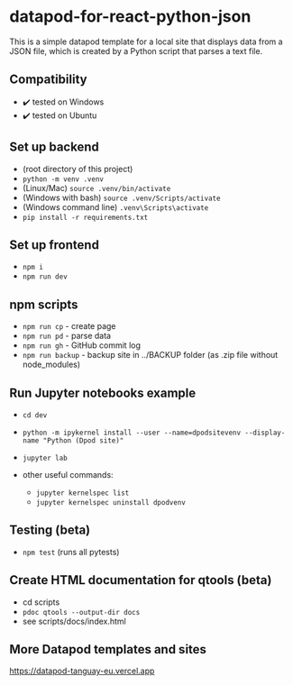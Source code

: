 # datapod-for-react-python-json

This is a simple datapod template for a local site that displays data from a JSON file, which is created by a Python script that parses a text file.

## Compatibility

-   ✔️ tested on Windows
-   ✔️ tested on Ubuntu

## Set up backend

-   (root directory of this project)
-   `python -m venv .venv`
-   (Linux/Mac) `source .venv/bin/activate`
-   (Windows with bash) `source .venv/Scripts/activate`
-   (Windows command line) `.venv\Scripts\activate`
-   `pip install -r requirements.txt`

## Set up frontend

- `npm i`
- `npm run dev`

## npm scripts

- `npm run cp` - create page
- `npm run pd` - parse data 
- `npm run gh` - GitHub commit log
- `npm run backup` - backup site in ../BACKUP folder (as .zip file without node_modules)

## Run Jupyter notebooks example

-   `cd dev`
-   `python -m ipykernel install --user --name=dpodsitevenv --display-name "Python (Dpod site)"`
-   `jupyter lab`

- other useful commands:
  - `jupyter kernelspec list`
  - `jupyter kernelspec uninstall dpodvenv`

## Testing (beta)

-   `npm test` (runs all pytests)

## Create HTML documentation for qtools (beta)

-   cd scripts
-   `pdoc qtools --output-dir docs`
-   see scripts/docs/index.html

## More Datapod templates and sites

https://datapod-tanguay-eu.vercel.app

